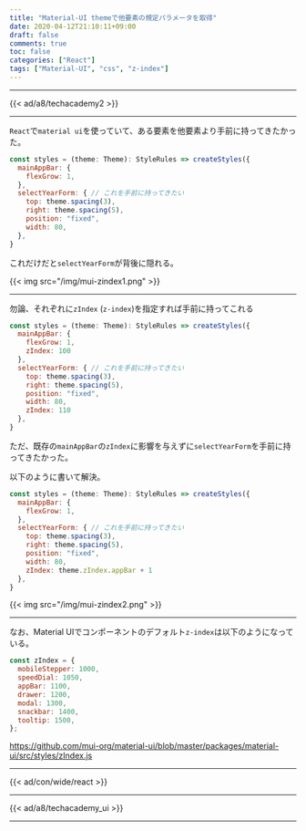 ```yaml
---
title: "Material-UI themeで他要素の規定パラメータを取得"
date: 2020-04-12T21:10:11+09:00
draft: false
comments: true
toc: false
categories: ["React"]
tags: ["Material-UI", "css", "z-index"]
---
```


<!--more-->

---

{{< ad/a8/techacademy2 >}}

---

`React`で`material ui`を使っていて、ある要素を他要素より手前に持ってきたかった。

```js
const styles = (theme: Theme): StyleRules => createStyles({
  mainAppBar: {
    flexGrow: 1,
  },
  selectYearForm: { // これを手前に持ってきたい
    top: theme.spacing(3),
    right: theme.spacing(5),
    position: "fixed",
    width: 80,
  },
}
```

これだけだと`selectYearForm`が背後に隠れる。

{{< img src="/img/mui-zindex1.png" >}}

---

勿論、それぞれに`zIndex` (`z-index`)を指定すれば手前に持ってこれる

```js
const styles = (theme: Theme): StyleRules => createStyles({
  mainAppBar: {
    flexGrow: 1,
    zIndex: 100
  },
  selectYearForm: { // これを手前に持ってきたい
    top: theme.spacing(3),
    right: theme.spacing(5),
    position: "fixed",
    width: 80,
    zIndex: 110
  },
}
```

ただ、既存の`mainAppBar`の`zIndex`に影響を与えずに`selectYearForm`を手前に持ってきたかった。

以下のように書いて解決。

```js
const styles = (theme: Theme): StyleRules => createStyles({
  mainAppBar: {
    flexGrow: 1,
  },
  selectYearForm: { // これを手前に持ってきたい
    top: theme.spacing(3),
    right: theme.spacing(5),
    position: "fixed",
    width: 80,
    zIndex: theme.zIndex.appBar + 1
  },
}
```

{{< img src="/img/mui-zindex2.png" >}}

---

なお、Material UIでコンポーネントのデフォルト`z-index`は以下のようになっている。

```js
const zIndex = {
  mobileStepper: 1000,
  speedDial: 1050,
  appBar: 1100,
  drawer: 1200,
  modal: 1300,
  snackbar: 1400,
  tooltip: 1500,
};
```

https://github.com/mui-org/material-ui/blob/master/packages/material-ui/src/styles/zIndex.js

---

{{< ad/con/wide/react >}}

---

{{< ad/a8/techacademy_ui >}}

---
